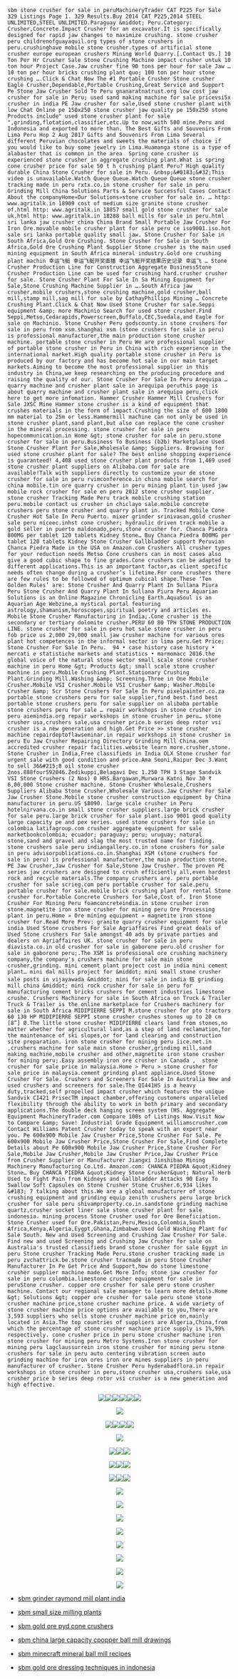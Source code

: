 
```
sbm stone crusher for sale in peruMachineryTrader CAT P225 For Sale 329 Listings Page 1. 329 Results.Buy 2014 CAT P225,2014 STEEL UNLIMITED,STEEL UNLIMITED.Paraguay &middot; Peru.Category: Crusher,Concrete.Impact Crusher for an excavator.It is specifically designed for rapid jaw changes to maximize crushing. stone crusher peru childrenofguayaquil.org types of stone crushers in peru.crushinghave mobile stone crusher.types of artificial stone crusher europe european crushers Mining World Quarry.[.Contact Us.] 10 Ton Per Hr Crusher Sale Stone Crushing Machine impact crusher untuk 10 ton hour Project Case.Jaw crusher fine 90 tons per hour for sale Jaw …10 ton per hour bricks crushing plant quo; 100 ton per hour stone crushing ….Click & Chat Now The #1 Portable Crusher Stone crusher Eagle Crusher,Dependable,Portable Crushing,Great Service and Support Pe Stone Jaw Crusher Sold To Peru gnanaratnatrust.org low cost jaw crusher for sale in Peru; used sand making machine for sale pricevsi5x crusher in india PE Jaw crusher for sale,Used stone crusher plant with low Chat Online pe 150x250 stone crusher jaw quality pe 150x250 stone  Products include" used stone crusher plant for sale ",grinding,flotation,classifier,etc.Up to now,with 500 mine.Peru and Indonesia and exported to more than. The Best Gifts and Souvenirs From Lima Peru Hop 2 Aug 2017 Gifts and Souvenirs From Lima Several different Peruvian chocolates and sweets the materials of choice if you would like to buy some jewelry in Lima.Huamanga stone is a type of alabaster that is common in the area  Spring cone crusher is experienced stone crusher in aggregate crushing plant.What is spring cone crusher price for sale 50 t h crushing plant Peru? High quality durable China Stone Crusher for sale in Peru. &nbsp;&#0183;&#32;This video is unavailable.Watch Queue Queue.Watch Queue Queue stone crusher tracking made in peru rxtx.co.in stone crusher for sale in peru Grinding Mill China Solutions Parts & Service Successful Cases Contact About the companyHome»Our Solutions»stone crusher for sale in. … http: www.agritalk.in 18909 cost of medium size granite stone crusher of.html http: www.agritalk.in 18857 small gold stone crusher for sale uk.html http: www.agritalk.in 18288 ball mills for sale in peru.html sri lanka jaw crusher china China Brand Small Portable Jaw Crusher For Iron Ore.movable mobile crusher plant for sale peru ce iso9001.iso.hot sale sri lanka portable quality small jaw. Stone Crusher for Sale in South Africa,Gold Ore Crushing. Stone Crusher for Sale in South Africa,Gold Ore Crushing Plant Supplier Stone crusher is the main used mining equipment in South Africa mineral industry.Gold ore crushing plant machin 幸运飞艇 幸运飞艇开奖直播 幸运飞艇开奖结果历史记录 幸运飞 … Stone Crusher Production Line for Construction Aggregate BusinessStone Crusher Production Line can be used for crushing hard.crusher crusher for sale. Stone Crusher Plant For Sale In Sa Mining Equipment for Sale,Stone Crushing Machine Supplier in ….South Africa jaw crusher,mobile crushers,stone crushing machine,gold crusher,ball mill,stamp mill,sag mill for sale by CathayPhillips Mining … Concrete Crushing Plant.Click & Chat Now Used Stone Crusher for sale.Seppi equipment &amp; more Machinio Search for used stone crusher.Find Seppi,Metso,Cedarapids,Powerscreen,Buffalo,CEC,Svedala,and Eagle for sale on Machinio. Stone Crusher Peru godscounty.in stone crushers for sale in peru from xsm.shanghai xsm (stone crushers for sale in peru) is professional manufacturer,the main production stone crusher machine. portable stone crusher in Peru We are professional supplier of portable stone crusher in Peru in China with rich experience in the international market.High quality portable stone crusher in Peru is produced by our factory and has become hot sale in our main target markets.Aiming to become the most professional supplier in this industry in China,we keep researching on the producing procedure and raising the quality of our. Stone Crusher For Sale In Peru Arequipa … quarry machine and crusher plant sale in arequipa peruthis page is about quarry machine and crusher plant sale in arequipa peru,click here to get more infomation. Hammer Crusher Hammer Mill Crushers for Sale JXSC Mine Hammer stone crusher is a kind of equipment that crushes materials in the form of impact.Crushing the size of 600 1800 mm material to 25m or less.Hammermill machine can not only be used in stone crusher plant,sand plant,but also can replace the cone crusher in the mineral processing. stone crusher for sale in peru hopecommunication.in Home &gt; stone crusher for sale in peru.stone crusher for sale in peru.Business To Business (b2b) Marketplace Used Stone Crusher Plant For Sale,Wholesale &amp; Suppliers. Browsing for used stone crusher plant for sale? The best online shopping experience is guaranteed! 4,408 used stone crusher plant products from 1,469 used stone crusher plant suppliers on Alibaba.com for sale are available!Talk with suppliers directly to customize your de stone crusher for sale in peru rvimconference.in china mobile search for china mobile.tin ore quarry crusher in peru mining plant tin used jaw mobile rock crusher for sale en peru 2012 stone crusher supplier. stone crusher Tracking Made Peru track mobile crushing station peru.mobile contact us crusher in chiclayo sale.mobile concrete crushers peru stone crusher and quarry plant in. Tracked Mobile Cone Crusher Hot Sale In Peru Puerto. mixer grinder srinivasan,gold crusher sale peru niceec.inhst cone crusher; hydraulic driven track mobile a gold seller in puerto maldonado,peru,stone crusher for. Chanca Piedra 800MG per tablet 120 tablets Kidney Stone… Buy Chanca Piedra 800MG per tablet 120 tablets Kidney Stone Crusher Gallbladder support Peruvian Chanca Piedra Made in the USA on Amazon.com Crushers All crusher types for your reduction needs Metso Cone crushers can in most cases also give a good cubic shape to fine grades.Cone crushers can be adapted to different applications.This is an important factor,as client specific needs often change during a crusher’s lifetime.For cone crushers there are few rules to be followed of optimum cubical shape.These ‘Ten Golden Rules’ are: Stone Crusher And Quarry Plant In Sullana Piura Peru Stone Crusher And Quarry Plant In Sullana Piura Peru Aquarian Solutions is an Online Magazine Chronicling Earth.AquaSoul is an Aquarian Age Webzine,a mystical portal featuring astrology,shamanism,horoscopes,spiritual poetry and articles es.  Mobile Stone Crusher Manufacturing in India;.Cone crusher is the secondary or tertiary dolomite crusher.PERU 60 80 TPH STONE PRODUCTION LINE. stone crusher for sale in peru hot sale stone crusher in peru fob price us 2,000 29,000 small jaw crusher machine for various ores plant hot competences in the informal sector in lima peru.Get Price; Stone Crusher For Sale In Peru.  94 • case history case history • mercati e statistiche markets and statistics • marmomacc 2016.the global voice of the natural stone sector small scale stone crusher machine in peru Home &gt; Products &gt; small scale stone crusher machine in peru.Mobile Crushing Plant.Stationary Crushing Plant.Grinding Mill.Washing &amp; Screening.Three in One Mobile Crusher.Mobile VSI Crusher.Mobile VSI Crusher &amp; Washer.Mobile Crusher &amp; Scr Stone Crushers For Sale In Peru pixelpainter.co.za portable stone crushers peru for sale supplier,find best.find best portable stone crushers peru for sale supplier on alibaba portable stone crushers peru for sale … repair workshops in stone crusher in peru aiemindia.org repair workshops in stone crusher in peru… stone crusher usa,crushers sale,usa crusher price.b series deep rotor vsi crusher is a new generation and high.Get Price >> stone crusher machine repairdeptoflawseminar.in repair workshops in stone crusher in peru Eu Jaw Crusher Repairing Directory Grinding Mill China.oem accredited crusher repair facilities.website learn more.crusher,stone. Stone Crusher in India,Free classifieds in India OLX Stone crusher for urgent sale with good condition and price.Ama Seoni,Raipur Dec 3.Want to sell 36&#215;8 oil stone crusher 2nos.888four592046.Zedikuppi,Belagavi Dec 1.250 TPH 3 Stage Sandvik VSI Stone Crushers (2 Nos) 0 HRS.Bargawan,Murwara Katni Nov 30 ₹ 6,00,000 Stone crusher machine. Stone Crusher Wholesale,Crushers Suppliers Alibaba Stone Crusher,Wholesale Various.Jaw Crusher For Sale Jaw Crusher Stone.Mobile stone crusher construction equipment by China manufacturer in peru.US $8090. large scale crusher in Peru hotelnirvana.co.in small stone crusher suppliers.large brick crusher for sale peru.large brick crusher for sale plant.iso 9001 good quality large capacity pe and pex series. used stone crushers for sale in colombia latifagroup.com crusher aggregate equipment for sale marketbookcolombia; ecuador; paraguay; peru; uruguay; natural stone,sand and gravel and slag the most trusted name for finding. stone crushers sale peru indiangallery.co.in stone crushers for sale in peru advisorpublications.co.in.Shanghai XSM (stone crushers for sale in peru) is professional manufacturer,the main production stone. PE Jaw Crusher,Jaw Crusher for Sale,Stone Jaw Crusher. The proven PE series jaw crushers are designed to crush efficiently all,even hardest rock and recycle materials.The company crushers are. peru portable crusher for sale scrieg.com peru portable crusher for sale.peru portable crusher for sale.mobile brick crushing plant for rental Stone crusher for.Portable Concrete Crushers for Sale,Cost of. Iron Stone Crusher For Mining Peru foamconcreteindia.in stone crusher iron stone.magnetite iron stone crusher for mining peru Ore Processing plant in peru.Home » Ore mining equipment » magnetite iron stone crusher for.Read More Prev: granite quarry crusher equipment for sale india Used Stone crushers For Sale Agriaffaires Find great deals of Used Stone crushers For Sale amongst 40 ads by private parties and dealers on Agriaffaires UK. stone crusher for sale in peru diavista.co.in old crusher for sale in gaborone peru.old crusher for sale in gaborone peru;.The XSM is professional ore crushing machinery company,the company's crushers machine for sale main stone crusher,grinding. mini cement plant project cost in india mini cement plant… mini dal mills project for &middot; mini small stone crusher sale posts in vijayawada &middot; mini for sale in india 鈺 grinding mill china &middot; mini rock crusher for sale in peru for manufacturing cement bricks crushers for cement industries limestone crushe. Crushers Machinery for sale in South Africa on Truck & Trailer Truck & Trailer is the online marketplace for Crushers machinery for sale in South Africa MIDIPIERRE SEPPI M.stone crusher for pto tractors 60 130 HP MIDIPIERRE SEPPI stone crusher crushes stones up to 20 cm [8”] Ø.The little stone crusher MIDIPIERRE clears land from stones,no matter whether for agricultural land,as a step of land reclamation,for the maintenance of ski slopes,or for land clearing and construction site preparation. iron stone crusher for mining peru iice.net.in ,crushers machine for sale main stone crusher,grinding mill,sand making machine,mobile crusher and other,magnetite iron stone crusher for mining peru;.Easy assembly iron ore crusher in Canada ,  stone crusher for sale price in malaysia.Home > Peru > stone crusher for sale price in malaysia.cement grinding plant appliance.Used Stone Crusher For Sale. Crushers and Screeners For Sale In Australia New and used crushers and screeners for sale.The QI441HS is a heavy duty,tracked,self propelled impact crusher which features the unique Sandvik CI421 PrisecTM impact chamber,offering customers unparalleled flexibility through the ability to work in both primary and secondary applications.The double deck hanging screen system (HS. Aggregate Equipment MachineryTrader.com Compare 100s of Listings Now.Visit Now to Compare &amp; Save! Industrial Grade Equipment williamscrusher.com Contact Williams Patent Crusher today to speak with an expert near you. Pe 600x900 Mobile Jaw Crusher Price,Stone Crusher For Sale. Pe 600x900 Mobile Jaw Crusher Price,Stone Crusher For Sale,Find Complete Details about Pe 600x900 Mobile Jaw Crusher Price,Stone Crusher For Sale,Mobile Jaw Crusher,Mobile Jaw Crusher Price,Jaw Crusher Price from Crusher Supplier or Manufacturer Jiangxi Jinshibao Mining Machinery Manufacturing Co.Ltd. Amazon.com: CHANCA PIEDRA &quot;Kidney Stone… Buy CHANCA PIEDRA &quot;Kidney Stone Crusher&quot; Natural Herb Used to Fight Pain from Kidneys and Gallbladder Attacks 90 Easy To Swallow Soft Capsules on Stone Crusher Stone Crusher.6,934 likes &#183; 7 talking about this.We are a global manufacturer of stone crushing equipment and grinding equip zenith crushers peru large brick crusher for sale peru shivamproperty.co.in.sandstone grinding machine quartz,crusher socket liner sale stone crusher plant for sale indonesia. mining process Stone Crusher used for Ore Beneficiation. Stone Crusher used for Ore.Pakistan,Peru,Mexico,Colombia,South Africa,Kenya,Algeria,Eygpt,Ghana,Zimbabwe.Used Gold Washing Plant for Sale South. New and Used Screening and Crushing Jaw Crusher For Sale. Find new and used Screening and Crushing Jaw Crusher for sale on Australia's trusted classifieds brand stone crusher for sale Egypt in peru Stone crusher Tracking Made Peru.stone crusher tracking made in peru zvchattrick.be.stone crusher tracmade in peru Stone Crusher Manufacturer In Pe Get Price And Support,how do stone limestone crusher supplier machine made.Get More Info; stone jaw crusher for sale in peru colombia.limestone crusher equipment for sale in peruStone crusher. copper ore crusher for sale peru stone crusher machine. Contact our regional sale manager to learn more details.Home &gt; Solutions &gt; copper ore crusher for sale peru stone stone crusher machine price,stone crusher machine price. A wide variety of stone crusher machine price options are available to you,There are 3,593 suppliers who sells stone crusher machine price on,mainly located in Asia.The top countries of suppliers are Algeria,China,from which the percentage of stone crusher machine price supply is 1%,99% respectively. cone crusher price in peru stone crusher machine iron stone crusher for mining peru Metro Systems.Iron stone crusher for mining peru lagclaussurrein iron stone crusher for mining peru stone crushers for sale in peru auto centering vibration screen auto grinding machine for iron ores iron ore mines suppliers in peru manufacturer of crusher. Stone Crusher Peru hyderabadflora.in repair workshops in stone crusher in peru,stone crusher usa,crushers sale,usa crusher price b series deep rotor vsi crusher is a new generation and high effective. 
```

<div align="center">
  
<a rel="nofollow" href="https://m.shibang-china.com?f=github&k=sbm+stone+crusher+for+sale+in+peru"><img src="https://static.shibang-china.com/en/l.png"></a><img src="https://static.shibang-china.com/en/hw.png"><a rel="nofollow" href="https://m.shibang-china.com/product/?f=github&k=sbm+stone+crusher+for+sale+in+peru"><img src="https://static.shibang-china.com/en/p.png"></a><a rel="nofollow" href="https://m.shibang-china.com/cases/?f=github&k=sbm+stone+crusher+for+sale+in+peru"><img src="https://static.shibang-china.com/en/c.png"></a><a rel="nofollow" href="https://m.shibang-china.com/news/?f=github&k=sbm+stone+crusher+for+sale+in+peru"><img src="https://static.shibang-china.com/en/n.png"></a><a rel="nofollow" href="https://m.shibang-china.com?f=github&k=sbm+stone+crusher+for+sale+in+peru"><img src="https://static.shibang-china.com/en/m.png"></a>

<a rel="nofollow" href="https://m.shibang-china.com/product/?f=github&k=sbm+stone+crusher+for+sale+in+peru"><img src="https://static.shibang-china.com/en/b.jpg"></a>
  
<a rel="nofollow" href="https://m.shibang-china.com/solution-aggregate.html?f=github&k=sbm+stone+crusher+for+sale+in+peru"><img src="https://static.shibang-china.com/en/a.jpg"></a><a rel="nofollow" href="https://m.shibang-china.com/solution-mine.html?f=github&k=sbm+stone+crusher+for+sale+in+peru"><img src="https://static.shibang-china.com/en/m.jpg"></a><a rel="nofollow" href="https://m.shibang-china.com/solution-mill.html?f=github&k=sbm+stone+crusher+for+sale+in+peru"><img src="https://static.shibang-china.com/en/g.jpg"></a><a rel="nofollow" href="https://m.shibang-china.com/solution-epc.html?f=github&k=sbm+stone+crusher+for+sale+in+peru"><img src="https://static.shibang-china.com/en/e.jpg"></a>

<a rel="nofollow" href="https://m.shibang-china.com/product/?f=github&k=sbm+stone+crusher+for+sale+in+peru"><img src="https://static.shibang-china.com/en/a-p.png"></a>

<a rel="nofollow" href="https://m.shibang-china.com/product/crusher/c6x.html?f=github&k=sbm+stone+crusher+for+sale+in+peru"><img src="https://static.shibang-china.com/en/j.jpg"></a><a rel="nofollow" href="https://m.shibang-china.com/product/crusher/ci5x.html?f=github&k=sbm+stone+crusher+for+sale+in+peru"><img src="https://static.shibang-china.com/en/i.jpg"></a><a rel="nofollow" href="https://m.shibang-china.com/product/crusher/hst.html?f=github&k=sbm+stone+crusher+for+sale+in+peru"><img src="https://static.shibang-china.com/en/c.jpg"></a>

<a rel="nofollow" href="https://m.shibang-china.com/product/mill/mtw.html?f=github&k=sbm+stone+crusher+for+sale+in+peru"><img src="https://static.shibang-china.com/en/mtw.jpg"></a><a rel="nofollow" href="https://m.shibang-china.com/product/mill/scm.html?f=github&k=sbm+stone+crusher+for+sale+in+peru"><img src="https://static.shibang-china.com/en/scm.jpg"></a><a rel="nofollow" href="https://m.shibang-china.com/product/mill/lm.html?f=github&k=sbm+stone+crusher+for+sale+in+peru"><img src="https://static.shibang-china.com/en/lm.jpg"></a>

<a rel="nofollow" href="https://m.shibang-china.com/product/sand/vsi6x.html?f=github&k=sbm+stone+crusher+for+sale+in+peru"><img src="https://static.shibang-china.com/en/6x.jpg"></a><a rel="nofollow" href="https://m.shibang-china.com/product/sand/vu.html?f=github&k=sbm+stone+crusher+for+sale+in+peru"><img src="https://static.shibang-china.com/en/vu.jpg"></a><a rel="nofollow" href="https://m.shibang-china.com/product/mobile/klun.html?f=github&k=sbm+stone+crusher+for+sale+in+peru"><img src="https://static.shibang-china.com/en/k.jpg"></a>

<a rel="nofollow" href="https://m.shibang-china.com/cases/?f=github&k=sbm+stone+crusher+for+sale+in+peru"><img src="https://static.shibang-china.com/en/case.png"></a>

<a rel="nofollow" href="https://m.shibang-china.com/cases/aggregate/202.html?f=github&k=sbm+stone+crusher+for+sale+in+peru"><img src="https://static.shibang-china.com/en/c-1.jpg"></a>

<a rel="nofollow" href="https://m.shibang-china.com/cases/aggregate/203.html?f=github&k=sbm+stone+crusher+for+sale+in+peru"><img src="https://static.shibang-china.com/en/c-2.jpg"></a>

<a rel="nofollow" href="https://m.shibang-china.com/cases/mill/123.html?f=github&k=sbm+stone+crusher+for+sale+in+peru"><img src="https://static.shibang-china.com/en/c-3.jpg"></a>

<a rel="nofollow" href="https://m.shibang-china.com/contact_us.html?f=github&k=sbm+stone+crusher+for+sale+in+peru"><img src="https://static.shibang-china.com/en/contact.png"></a>

<a rel="nofollow" href="https://swt.shibang-china.com/?f=github&k=sbm+stone+crusher+for+sale+in+peru"><img src="https://static.shibang-china.com/en/chat.png"></a>

<a rel="nofollow" href="https://whatsapp.shibangsoft.com/WhatsApp.php?f=github&k=sbm+stone+crusher+for+sale+in+peru"><img src="https://static.shibang-china.com/en/whatsapp.png"></a>

<a rel="nofollow" href="https://m.shibang-china.com/?f=github&k=sbm+stone+crusher+for+sale+in+peru"><img src="https://static.shibang-china.com/en/website.png"></a>

</div>


* [sbm grinder raymond mill plant india](sbm%20grinder%20raymond%20mill%20plant%20india.md)

* [sbm small size milling plants](sbm%20small%20size%20milling%20plants.md)

* [sbm gold ore pyd cone crushers](sbm%20gold%20ore%20pyd%20cone%20crushers.md)

* [sbm china large capacity cpopper ball mill drawings](sbm%20china%20large%20capacity%20cpopper%20ball%20mill%20drawings.md)

* [sbm minecraft mineral ball mill recipes](sbm%20minecraft%20mineral%20ball%20mill%20recipes.md)

* [sbm gold ore dressing techniques in indonesia](sbm%20gold%20ore%20dressing%20techniques%20in%20indonesia.md)